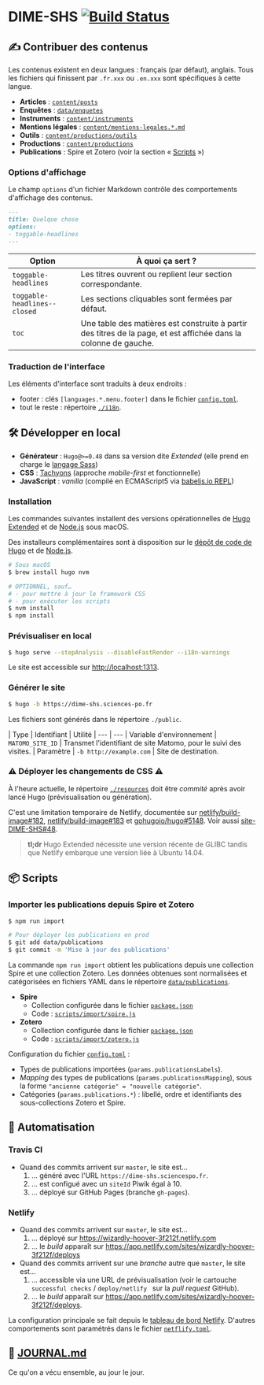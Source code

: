 # DIME-SHS [![Build Status](https://travis-ci.com/CDSP-SCPO/site-DIME-SHS.svg?branch=master)](https://travis-ci.com/CDSP-SCPO/site-DIME-SHS)


## ✍️ Contribuer des contenus

Les contenus existent en deux langues : français (par défaut), anglais.
Tous les fichiers qui finissent par `.fr.xxx` ou `.en.xxx` sont spécifiques à cette langue.

- **Articles** : [`content/posts`](content/posts)
- **Enquêtes** : [`data/enquetes`](data/enquetes)
- **Instruments** : [`content/instruments`](content/instruments)
- **Mentions légales** : [`content/mentions-legales.*.md`](content)
- **Outils** : [`content/productions/outils`](content/productions/outils)
- **Productions** : [`content/productions`](content/productions)
- **Publications** : Spire et Zotero (voir la section « [Scripts](#scripts) »)

### Options d'affichage

Le champ `options` d'un fichier Markdown contrôle des comportements d'affichage des contenus.

```markdown
---
title: Quelque chose
options:
- toggable-headlines
---
```

| Option                        | À quoi ça sert ?
| ---                           | ---
| `toggable-headlines`          | Les titres ouvrent ou replient leur section correspondante.
| `toggable-headlines--closed`  | Les sections cliquables sont fermées par défaut.
| `toc`                         | Une table des matières est construite à partir des titres de la page, et est affichée dans la colonne de gauche.

### Traduction de l'interface

Les éléments d'interface sont traduits à deux endroits :

- footer : clés `[languages.*.menu.footer]` dans le fichier [`config.toml`](config.toml).
- tout le reste : répertoire [`./i18n`](i18n).


## 🛠 Développer en local

- **Générateur** : `Hugo@>=0.48` dans sa version dite _Extended_ (elle prend en charge le [langage Sass][])
- **CSS** : [Tachyons][] (approche _mobile-first_ et fonctionnelle)
- **JavaScript** : _vanilla_ (compilé en ECMAScript5 via [babeljs.io REPL][])

### Installation

Les commandes suivantes installent des versions opérationnelles de [Hugo Extended][Hugo] et de [Node.js][] sous macOS.

Des installeurs complémentaires sont à disposition sur le [dépôt de code de Hugo][hugo-releases] et de [Node.js][nodejs-releases].

```bash
# Sous macOS
$ brew install hugo nvm

# OPTIONNEL, sauf…
# - pour mettre à jour le framework CSS
# - pour exécuter les scripts
$ nvm install
$ npm install
```


### Prévisualiser en local

```bash
$ hugo serve --stepAnalysis --disableFastRender --i18n-warnings
```

Le site est accessible sur [http://localhost:1313](http://localhost:1313).

### Générer le site

```bash
$ hugo -b https://dime-shs.sciences-po.fr
```

Les fichiers sont générés dans le répertoire `./public`.

| Type | Identifiant | Utilité
| ---       | ---
| Variable d'environnement  | `MATOMO_SITE_ID`  | Transmet l'identifiant de site Matomo, pour le suivi des visites.
| Paramètre   | `-b http://example.com`  | Site de destination.


### ⚠️ Déployer les changements de CSS ⚠️

À l'heure actuelle, le répertoire [`./resources`](resources) doit être _commité_ après avoir lancé Hugo (prévisualisation ou génération).

C'est une limitation temporaire de Netlify, documentée sur [netlify/build-image#182](https://github.com/netlify/build-image/issues/182), [netlify/build-image#183](https://github.com/netlify/build-image/issues/183) et [gohugoio/hugo#5148](https://github.com/gohugoio/hugo/issues/5148).
Voir aussi [site-DIME-SHS#48](https://github.com/CDSP-SCPO/site-DIME-SHS/pull/48).

> **tl;dr** Hugo Extended nécessite une version récente de GLIBC tandis que Netlify embarque une version liée à Ubuntu 14.04.

## 📦 Scripts

### Importer les publications depuis Spire et Zotero

```bash
$ npm run import

# Pour déployer les publications en prod
$ git add data/publications
$ git commit -m 'Mise à jour des publications'
```

La commande `npm run import` obtient les publications depuis une collection Spire et une collection Zotero.
Les données obtenues sont normalisées et catégorisées en fichiers YAML dans le répertoire [`data/publications`](data/publications).

- **Spire**
  - Collection configurée dans le fichier [`package.json`](package.json)
  - Code : [`scripts/import/spire.js`](scripts/import/spire.js)
- **Zotero**
  - Collection configurée dans le fichier [`package.json`](package.json)
  - Code : [`scripts/import/zotero.js`](scripts/import/zotero.js)

Configuration du fichier [`config.toml`](config.toml) :

- Types de publications importées (`params.publicationsLabels`).
- _Mapping_ des types de publications (`params.publicationsMapping`), sous la forme `"ancienne catégorie" = "nouvelle catégorie"`.
- Catégories (`params.publications.*`) : libellé, ordre et identifiants des sous-collections Zotero et Spire.

## 🤖 Automatisation

### Travis CI

- Quand des commits arrivent sur `master`, le site est…
  1. … généré avec l'URL `https://dime-shs.sciencespo.fr`.
  1. … est configué avec un `siteId` Piwik égal à 10.
  1. … déployé sur GitHub Pages (branche `gh-pages`).

### Netlify

- Quand des commits arrivent sur `master`, le site est…
  1. … déployé sur https://wizardly-hoover-3f212f.netlify.com
  1. … le _build_ apparaît sur https://app.netlify.com/sites/wizardly-hoover-3f212f/deploys
- Quand des commits arrivent sur une _branche_ autre que `master`, le site est…
  1. … accessible via une URL de prévisualisation (voir le cartouche `successful checks` / `deploy/netlify ` sur la _pull request_ GitHub).
  1. … le _build_ apparaît sur https://app.netlify.com/sites/wizardly-hoover-3f212f/deploys.

La configuration principale se fait depuis le [tableau de bord Netlify][].
D'autres comportements sont paramétrés dans le fichier [`netflify.toml`](netlify.toml).

## 📖 [JOURNAL.md](JOURNAL.md)

Ce qu'on a vécu ensemble, au jour le jour.

[Hugo]: https://gohugo.io
[Node.js]: https://nodejs.org
[hugo-releases]: https://github.com/gohugoio/hugo/releases
[nodejs-releases]: https://nodejs.org/fr/download/
[tableau de bord Netlify]: https://app.netlify.com/sites/wizardly-hoover-3f212f
[langage Sass]: https://sass-lang.com/guide
[Tachyons]: https://tachyons.io
[babeljs.io REPL]: http://babeljs.io/repl#?babili=false&browsers=safari%20%3E%2B&build=&builtIns=false&spec=false&loose=false&code_lz=Q&debug=false&forceAllTransforms=false&shippedProposals=false&circleciRepo=&evaluate=false&fileSize=false&sourceType=module&lineWrap=true&presets=env&prettier=false&targets=&version=6.26.0&envVersion=1.6.2
